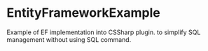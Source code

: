 # EntityFrameworkExample

Example of EF implementation into CSSharp plugin. to simplify SQL management without using SQL command.